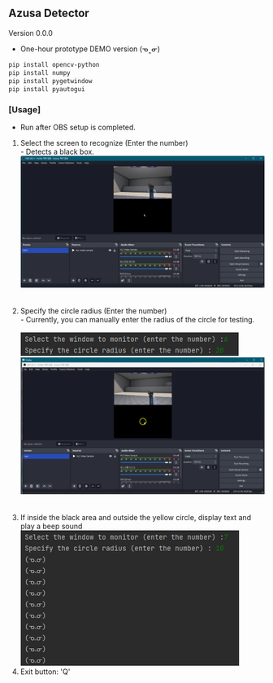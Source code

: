 ## Azusa Detector
Version 0.0.0
- One-hour prototype DEMO version (ᓀ‸ᓂ)
```
pip install opencv-python
pip install numpy
pip install pygetwindow
pip install pyautogui
```

### [Usage]
- Run after OBS setup is completed.
1. Select the screen to recognize (Enter the number)<br>- Detects a black box.<br> ![img_1.png](readme/img_1.png)<br><br><br>
2. Specify the circle radius (Enter the number)<br>- Currently, you can manually enter the radius of the circle for testing. <br><br>![img_3.png](readme/img_3.png) <br>![img_2.png](readme/img_2.png)<br><br><br>
3. If inside the black area and outside the yellow circle, display text and play a beep sound <br> ![img4.png](readme/img_4.png)
4. Exit button: 'Q'